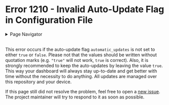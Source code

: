# Error 1210 - Invalid Auto-Update Flag in Configuration File

<details>
<summary>Page Navigator</summary>
<ul style="list-style: '▶  '"><li><a href="https://github.com/smolinde/iot-dashboard">Main Page</a></li>
<li><a href="https://github.com/smolinde/iot-dashboard/tree/master/errors">Error Pages</a></li>
<li><a href="https://github.com/smolinde/iot-dashboard/issues">Other Issues</a></li></ul>
</details><br>

This error occurs if the auto-update flag `automatic_updates` is not set to either `true` or `false`. Please not that the values should be written without quotation marks (e.g. `"true"` will not work, `true` is correct). Also, it is strongly recommended to keep the auto-updates by leaving the value `true`. This way your dashboard will always stay up-to-date and get better with time without the necessity to do anything. All updates are managed over this repository and your device.

If this page still did not resolve the problem, feel free to open a [new issue](https://github.com/smolinde/iot-dashboard/issues/new?template=BLANK_ISSUE). The project maintainer will try to respond to it as soon as possible.